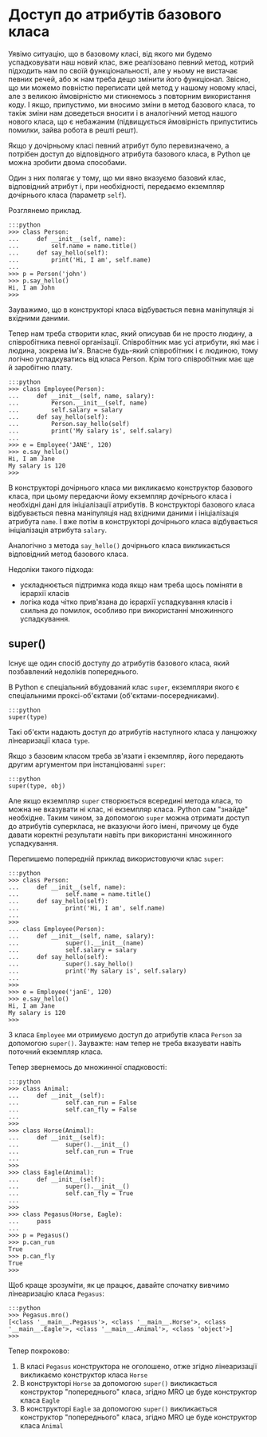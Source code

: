 # Доступ до атрибутів базового класа

Уявімо ситуацію, що в базовому класі, від якого ми будемо успадковувати наш новий клас, 
вже реалізовано певний метод, котрий підходить нам по своїй функціональності, 
але у ньому не вистачає певних речей, 
або ж нам треба дещо змінити його функціонал. 
Звісно, що ми можемо повністю переписати цей метод у нашому новому класі, 
але з великою ймовірністю ми стикнемось з повторним використання коду. 
І якщо, припустимо, ми вносимо зміни в метод базового класа, 
то такіж зміни нам доведеться вносити і в аналогічний метод нашого нового класа, 
що є небажаним (підвищується ймовірність припуститись помилки, зайва робота в решті решт).

Якщо у дочірньому класі певний атрибут було перевизначено, 
а потрібен доступ до відповідного атрибута базового класа, 
в Python це можна зробити двома способами. 

Один з них полягає у тому, 
що ми явно вказуємо базовий клас, 
відповідний атрибут і, при необхідності, передаємо екземпляр дочірнього класа (параметр `self`).

Розглянемо приклад.

	:::python
	>>> class Person:
	...     def __init__(self, name):
	...         self.name = name.title()
	...     def say_hello(self):
	...         print('Hi, I am', self.name)
	...
	>>> p = Person('john')
	>>> p.say_hello()
	Hi, I am John
	>>>
	
Зауважимо, що в конструкторі класа відбувається певна маніпуляція зі вхідними даними.

Тепер нам треба створити клас, який описував би не просто людину, а співробітника певної організації. 
Співробітник має усі атрибути, які має і людина, зокрема ім'я. 
Власне будь-який співробітник і є людиною, 
тому логічно успадкуватись від класа Person. 
Крім того співробітник має ще й заробітню плату. 

	:::python
	>>> class Employee(Person):
	...     def __init__(self, name, salary):
	...         Person.__init__(self, name)
	...         self.salary = salary
	...     def say_hello(self):
	...         Person.say_hello(self)
	...         print('My salary is', self.salary)
	...
	>>> e = Employee('JANE', 120)
	>>> e.say_hello()
	Hi, I am Jane
	My salary is 120
	>>>

В конструкторі дочірнього класа ми викликаємо конструктор базового класа, 
при цьому передаючи йому екземпляр дочірнього класа і необхідні дані для ініціалізації атрибутів. 
В конструкторі базового класа відбувається певна маніпуляція над вхідними даними і 
ініціалізація атрибута `name`. 
І вже потім в конструкторі дочірнього класа відбувається ініціалізація атрибута `salary`. 

Аналогічно з метода `say_hello()` дочірнього класа викликається відповідний метод базового класа.

Недоліки такого підхода:

- ускладнюється підтримка кода якщо нам треба щось поміняти в ієрархії класів
- логіка кода чітко прив'язана до ієрархії успадкування класів і схильна до помилок, особливо при використанні множинного успадкування.

## super()

Існує ще один спосіб доступу до атрибутів базового класа, 
який позбавлений недоліків попереднього. 

В Python є спеціальний вбудований клас `super`, 
екземпляри якого є спеціальними проксі-об'єктами (об'єктами-посередниками). 

	:::python
	super(type)

Такі об'єкти надають доступ до атрибутів наступного класа 
у ланцюжку лінеаризації класа `type`. 

Якщо з базовим класом треба зв'язати і екземпляр, 
його передають другим аргументом при інстанціюванні `super`: 

	:::python
	super(type, obj)

Але якщо екземпляр `super` створюється всередині метода класа, 
то можна не вказувати ні клас, ні екземпляр класа. 
Python сам "знайде" необхідне. 
Таким чином, 
за допомогою `super` можна отримати доступ до атрибутів суперкласа, 
не вказуючи його імені, 
причому це буде давати коректні результати навіть при використанні множинного успадкування. 

Перепишемо попередній приклад використовуючи клас `super`: 

	:::python
	>>> class Person:
	...     def __init__(self, name):
	...             self.name = name.title()
	...     def say_hello(self):
	...             print('Hi, I am', self.name)
	...
	>>>
	... class Employee(Person):
	...     def __init__(self, name, salary):
	...             super().__init__(name)
	...             self.salary = salary
	...     def say_hello(self):
	...             super().say_hello()
	...             print('My salary is', self.salary)
	...
	>>>
	>>> e = Employee('janE', 120)
	>>> e.say_hello()
	Hi, I am Jane
	My salary is 120
	>>>

З класа `Employee` ми отримуємо доступ до атрибутів класа `Person` 
за допомогою `super()`. 
Зауважте: нам тепер не треба вказувати навіть поточний екземпляр класа. 

Тепер звернемось до множинної спадковості: 

	:::python
	>>> class Animal:
	...     def __init__(self):
	...             self.can_run = False
	...             self.can_fly = False
	...
	>>>
	>>> class Horse(Animal):
	...     def __init__(self):
	...             super().__init__()
	...             self.can_run = True
	...
	>>>
	>>> class Eagle(Animal):
	...     def __init__(self):
	...             super().__init__()
	...             self.can_fly = True
	...
	>>>
	>>> class Pegasus(Horse, Eagle):
	...     pass
	...
	>>> p = Pegasus()
	>>> p.can_run
	True
	>>> p.can_fly
	True
	>>>
	
Щоб краще зрозуміти, як це працює, давайте спочатку вивчимо лінеаризацію класа `Pegasus`:
	
	:::python
	>>> Pegasus.mro()
	[<class '__main__.Pegasus'>, <class '__main__.Horse'>, <class '__main__.Eagle'>, <class '__main__.Animal'>, <class 'object'>]
	>>>
	
Тепер покроково:

1. В класі `Pegasus` конструктора не оголошено, отже згідно лінеаризації викликаємо конструктор класа `Horse`
1. В конструкторі `Horse` за допомогою `super()` викликається конструктор "попереднього" класа, згідно MRO це буде конструктор класа `Eagle`
1. В конструкторі `Eagle` за допомогою `super()` викликається конструктор "попереднього" класа, згідно MRO це буде конструктор класа `Animal`



